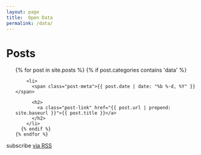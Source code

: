 ```yaml
---
layout: page
title:  Open Data
permalink: /data/
---
```


<div class="home">

  <h1 class="page-heading">Posts</h1>

  <ul class="post-list">
    {% for post in site.posts %}
      {% if post.categories contains 'data' %}

        <li>  
          <span class="post-meta">{{ post.date | date: "%b %-d, %Y" }}</span>

          <h2>
            <a class="post-link" href="{{ post.url | prepend: site.baseurl }}">{{ post.title }}</a>
          </h2>
        </li>
      {% endif %}      
    {% endfor %}
  </ul>

  <p class="rss-subscribe">subscribe <a href="{{ "/feed.xml" | prepend: site.baseurl }}">via RSS</a></p>

</div>